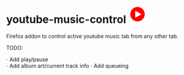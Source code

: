 # youtube-music-control ![](icons/ytMusicIcon.png)

Firefox addon to control active youtube music tab from any other tab.

TODO: 

⋅ Add play/pause   
⋅ Add album art/current track info 
⋅ Add queueing 

 
